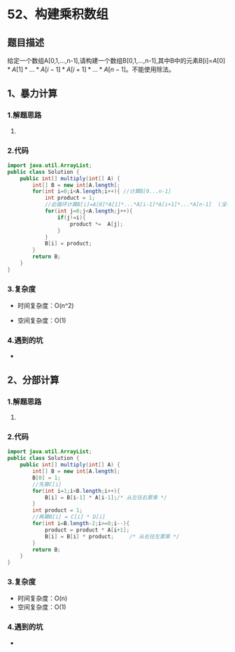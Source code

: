 # 52、构建乘积数组

## 题目描述

给定一个数组A[0,1,...,n-1],请构建一个数组B[0,1,...,n-1],其中B中的元素B[i]=$A[0]*A[1]*...*A[i-1]*A[i+1]*...*A[n-1]$。不能使用除法。


## 1、暴力计算

### 1.解题思路

1. 

### 2.代码

```java
import java.util.ArrayList;
public class Solution {
    public int[] multiply(int[] A) {
        int[] B = new int[A.length];
        for(int i=0;i<A.length;i++){ //计算B[0...n-1]
            int product = 1;
            //此循环计算B[i]=A[0]*A[1]*...*A[i-1]*A[i+1]*...*A[n-1]  (没有A[i])
            for(int j=0;j<A.length;j++){
                if(j!=i){
                    product *=  A[j];
                }
            }
            B[i] = product;
        }
        return B;
    }
}
```

### 3.复杂度

* 时间复杂度：O(n^2)

* 空间复杂度：O(1)

### 4.遇到的坑

- 

## 2、分部计算

### 1.解题思路

1. 

### 2.代码

```java
import java.util.ArrayList;
public class Solution {
    public int[] multiply(int[] A) {
        int[] B = new int[A.length];
        B[0] = 1;
        //先算C[i]
        for(int i=1;i<B.length;i++){
            B[i] = B[i-1] * A[i-1];/* 从左往右累乘 */
        }
        int product = 1;
        //再算B[i] = C[i] * D[i]
        for(int i=B.length-2;i>=0;i--){
            product = product * A[i+1];
            B[i] = B[i] * product;     /* 从右往左累乘 */
        }
        return B;
    }
}
```

### 3.复杂度

- 时间复杂度：O(n)
- 空间复杂度：O(1)

### 4.遇到的坑

- 

